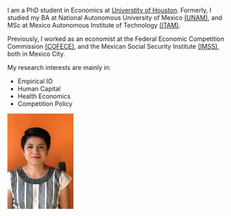I am a PhD student in Economics at [Universtity of Houston](https://www.uh.edu/class/economics/). Formerly, I studied my BA at National Autonomous University of Mexico [(UNAM)](http://www.economia.unam.mx/), and MSc at Mexico Autonomous Institute of Technology [(ITAM)](https://posgrados.itam.mx/).

Previously, I worked as an economist at the Federal Economic Competition Commission [(COFECE)](https://www.cofece.mx/?lang=en), and the Mexican Social Security Institute [(IMSS)](http://www.imss.gob.mx/), both in Mexico City. 

My research interests are mainly in:
* Empirical IO
* Human Capital
* Health Economics
* Competition Policy

<img src="https://raw.githubusercontent.com/evaloaeza/evaloaeza.github.io/main/profile_picture.PNG" width="150">
